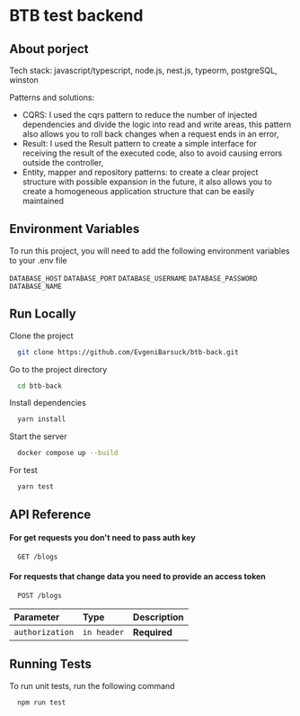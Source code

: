 
# BTB test backend



## About porject
Tech stack: javascript/typescript, node.js, nest.js, typeorm, postgreSQL, winston

Patterns and solutions:
- CQRS: I used the cqrs pattern to reduce the number of injected dependencies and divide the logic into read and write areas, this pattern also allows you to roll back changes when a request ends in an error,
- Result: I used the Result pattern to create a simple interface for receiving the result of the executed code, also to avoid causing errors outside the controller,
- Entity, mapper and repository patterns: to create a clear project structure with possible expansion in the future, it also allows you to create a homogeneous application structure that can be easily maintained


## Environment Variables

To run this project, you will need to add the following environment variables to your .env file

`DATABASE_HOST`
`DATABASE_PORT`
`DATABASE_USERNAME`
`DATABASE_PASSWORD`
`DATABASE_NAME`


## Run Locally

Clone the project

```bash
  git clone https://github.com/EvgeniBarsuck/btb-back.git
```

Go to the project directory

```bash
  cd btb-back
```

Install dependencies

```bash
  yarn install
```

Start the server

```bash
  docker compose up --build
```

For test

```bash
  yarn test
```


## API Reference

#### For get requests you don't need to pass auth key

```http
  GET /blogs
```

#### For requests that change data you need to provide an access token

```http
  POST /blogs
```

| Parameter            | Type        | Description                       |
| :--------------------| :---------- | :-------------------------------- |
| `authorization`      | `in header` | **Required**                      |



## Running Tests

To run unit tests, run the following command

```bash
  npm run test
```

